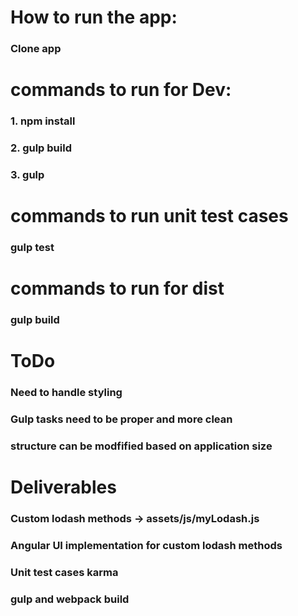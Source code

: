 # How to run the app:

### Clone app

# commands to run for Dev:
### 1. npm install
### 2. gulp build
### 3. gulp

# commands to run unit test cases
### gulp test

# commands to run for dist
### gulp build

# ToDo
### Need to handle styling
### Gulp tasks need to be proper and more clean
### structure can be modfified based on application size

# Deliverables
### Custom lodash methods -> assets/js/myLodash.js
### Angular UI implementation for custom lodash methods
### Unit test cases karma
### gulp and webpack build


